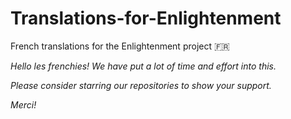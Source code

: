 # Translations-for-Enlightenment

French translations for the Enlightenment project :fr:

*Hello les frenchies! We have put a lot of time and effort into this.*

*Please consider starring our repositories to show your support.*

*Merci!*
